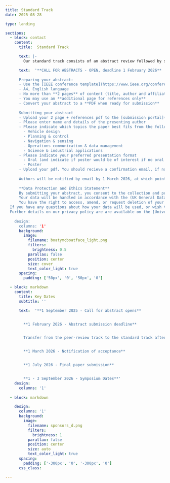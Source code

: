 ```yaml
---
title: Standard Track
date: 2025-08-28

type: landing

sections:
  - block: contact
    content:
      title:  Standard Track

      text: |-
        Our standard track consists of an abstract review followed by submission of full length papers of **6 pages or less**.

      text:  '**CALL FOR ABSTRACTS - OPEN, deadline 1 February 2026**
                    
      Preparing your abstract:
      - Use the [IEEE conference template](https://www.ieee.org/conferences/publishing/templates)
      - A4, English language
      - No more than **2 pages** of content (title, author and affiliation, figures and tables)
      - You may use an **additional page for references only**
      - Convert your abstract to a **PDF when ready for submission**
     
      Submitting your abstract
      - Upload your 2 page + references pdf to the [submission portal](https://southampton.qualtrics.com/jfe/form/SV_es2jQ1nWbpUoZxQ) before 1 February 2026
      - Please enter name and details of the presenting author
      - Please indicate which topics the paper best fits from the following. You can select more than one:
        - Vehicle design
        - Planning & control
        - Navigation & sensing
        - Operations communication & data management
        - Science & industrial applications
      - Please indicate your preferred presentation format
        - Oral (and indicate if poster would be of interest if no oral slots are available)
        - Poster
      - Upload your pdf. You should recieve a confirmation email, if not contact [auv2026@soton.ac.uk](mailto:auv2026@soton.ac.uk)
     
      Authors will be notified by email by 1 March 2026, at which point registration and visa letter details will be available. Full papers (6 pages IEEE conference template) are due 1 July 2026 together with IEEE copyright form. Details available nearer the time.
  
      **Data Protection and Ethics Statement**
      By submitting your abstract, you consent to the collection and processing of your personal data for the purposes of organising and managing the AUV2026 Conference. This includes communication regarding your submission, inclusion in the conference programme and materials if accepted, and related administrative tasks.
      Your data will be handled in accordance with the (UK General Data Protection Regulation)[https://www.gov.uk/data-protection] and the (Data Protection Act 2018)[https://www.legislation.gov.uk/ukpga/2018/12/contents/enacted]. We will only collect data necessary for the abstract review and event coordination process, and it will be stored securely and retained only for as long as necessary.
      You have the right to access, amend, or request deletion of your data at any time. If your abstract includes information about other individuals, please ensure you have obtained their consent before submission.
  If you have any questions about how your data will be used, or wish to exercise your rights under data protection law, please contact [auv2026@soton.ac.uk](mailto:auv2026@soton.ac.uk).
  Further details on our privacy policy are are available on the [University of Southampton’s privacy notice page](https://www.southampton.ac.uk/about/governance/regulations-policies/privacy-policy).
                   
    design:
      columns: '1'
      background:
        image: 
          filename: boatymcboatface_light.png
          filters:
            brightness: 0.5
          parallax: false
          position: center
          size: cover
          text_color_light: true          
      spacing:
        padding: ['50px', '0', '50px', '0']      

  - block: markdown
    content:
      title: Key Dates
      subtitle: ''

      text:  '**1 September 2025 - Call for abstract opens**                     


        **1 February 2026 - Abstract submission deadline** 


        Transfer from the peer-review track to the standard track after this date is possible, subject to the agreement of the editors, technical committee and authors     


        **1 March 2026 - Notification of acceptance** 


        **1 July 2026 - Final paper submission** 


        **1 - 3 September 2026 - Symposium Dates**'
    design:
      columns: '1'
   
  - block: markdown

    design:
      columns: '1'
      background:
        image: 
          filename: sponsors_d.png
          filters:
            brightness: 1
          parallax: false
          position: center
          size: auto
          text_color_light: true
      spacing:
        padding: ['-300px', '0', '-300px', '0']
      css_class:

---
```

